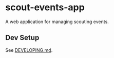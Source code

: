 # scout-events-app

A web application for managing scouting events.

## Dev Setup

See [DEVELOPING.md](DEVELOPING.md).
